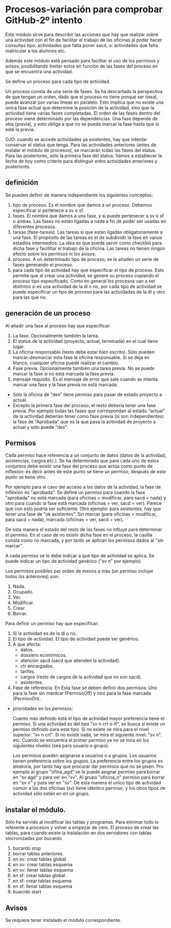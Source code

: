 # Procesos-variación para comprobar GitHub-2º intento

Este módulo sirve para describir las acciones que hay que realizar sobre una actividad con el fin de facilitar el trabajo de las oficinas al poder hacer consultas tipo: actividades que falta poner sacd, o: actividades que falta matricular a los alumnos etc.

Además este módulo está pensado para facilitar el uso de los permisos y avisos, posibilitando limitar estos en función de las fases del proceso en que se encuentra una actividad.

Se define un proceso para cada tipo de actividad.

Un proceso consta de una serie de fases. Se ha descartado la perspectiva de que tengan un orden, dado que el proceso no tiene porqué ser lineal, puede avanzar por varias líneas en paralelo. Esto implica que no existe una única fase actual que determine la posición de la actividad, sino que la actividad tiene varias fases completadas. El orden de las fases dentro del proceso viene determinado por las dependencias. Una fase depende de otra (previa), y esto obliga a que no se pueda marcar la fase hasta que lo esté la previa.

OJO: cuando se accede actividades ya existentes, hay que intentar conservar el status que tenga. Para las actividades anteriores (antes de instalar el módulo de procesos), se marcarán todas las fases del status. Para las posteriores, sólo la primera fase del status. Vamos a establecer la fecha de hoy como criterio para distinguir entre actividades anteriores y posteriores.

## definición

Se pueden definir de manera independiente los siguientes conceptos:

1. tipo de proceso. Es el nombre que damos a un proceso. Debemos especificar si pertenece a sv o sf.
2. fases. El nombre que damos a una fase, y si puede pertenecer a sv o sf o ambas. Las fases no están ligadas a nada a fin de poder ser usadas en diferentes procesos.
3. tareas (fase-tareas). Las tareas si que están ligadas obligatoriamente a una fase. El propósito de las tareas es el de subdividir la fase en varios estadios intermedios. La idea es que pueda servir como checklist para dicha fase y facililtar el trabajo de la oficina. Las tareas no tienen ningún efecto sobre los permisos ni los avisos.
4. proceso. A un determinado tipo de proceso, se le añaden un serie de fases generando el proceso.
5. para cada tipo de actividad hay que especificar el tipo de proceso. Esto permite que al crear una actividad, se genere su proceso copiando el proceso tipo especificado. Como en general los procesos van a ser distintos si es una actividad de la dl o no, por cada tipo de actividad se puede especificar un tipo de proceso para las actividades de la dl y otro para las que no.

## generación de un proceso

Al añadir una fase al proceso hay que especificar:
1. La fase. Opcionalmente también la tarea.
2. El status de la actividad (proyecto, actual, terminada) en el cual tiene lugar. 
3. La oficina responsable (texto debe estar bien escrito). Sólo pueden marcar-desmarcar esta fase la oficina responsable. Si se deja en blanco, cualquier oficina puede realizar el cambio.
4. Fase previa. Opcionalmente también una tarea previa. No se puede marcar la fase si no está marcada la fase previa. 
5. mensaje requisito. Es el mensaje de error que sale cuando se intenta marcar una fase y la fase previa no está marcada.
    
- Sólo la oficina de "des" tiene permiso para pasar de estado proyecto a actual.
- Excepto la primera fase del proceso, el resto debería tener una fase previa. Por ejemplo todas las fases que correspondan al estado "actual" de la actividad deberían tener como fase previa (si son independientes) la fase de "Aprobada" que es la que pasa la actividad de proyecto a actual y sólo puede "des".

## Permisos

Cada permiso hace referencia a un conjunto de datos (datos de la actividad, asistencias, cargos etc.). Se ha determinado que para cada uno de estos conjuntos debe existir una fase del proceso que actúa como punto de inflexión: es decir antes de este punto se tiene un permiso, después de este punto se tiene otro.

Por ejemplo para el caso del acceso a los datos de la actividad, la fase de inflexión es "aprobada". Se define un permiso para cuando la fase "aprobada" no está marcada (para oficinas = modificar, para sacd = nada) y otro para cuando la fase está marcada (oficinas = ver, sacd = ver). Parece que con esto podría ser suficiente. Otro ejemplo: para asistentes, hay que tener una fase de "ok asistentes". Sin marcar (para oficinas = modificar, para sacd = nada), marcada (oficinas = ver, sacd = ver).

De esta manera el estado del resto de las fases no influye para determinar el permiso.
En el caso de no existir dicha fase en el proceso, la casilla consta como no marcada, y por tanto se aplican los permisos dados al "sin marcar". 

A cada permiso se le debe indicar a qué tipo de actividad se aplica. Se puede indicar un tipo de actividad genérico ("sv n" por ejemplo).

Los permisos posibles por orden de menos a más (un permiso incluye todos los anteriores) son:
1. Nada.
1. Ocupado.
1. Ver.
1. Modificar.
1. Crear.
1. Borrar.

Para definir un permiso hay que especificar:
1. Si la actividad es  de la dl o no.
1. El tipo de actividad. El tipo de actividad puede ser genérico.
1. A que afecta:
    - datos.
    - dossiers económicos.
    - atención sacd (sacd que atienden la actividad).
    - ctr encargados.
    - tarifas.
    - cargos (resto de cargos de la actividad que no son sacd).
    - asistentes.
1. Fase de referencia. En Esta fase se deben definir dos permisos: Uno para la fase sin mardcar (PermisoOff) y otro para la fase marcada (PermisoOn).

- prioridades en los permisos:

  Cuanto más definido está el tipo de actividad mayor preferencia tiene el permiso. Si una actividad es del tipo "sv n crt o-fl", se busca si existe un permiso definido para este tipo. Si no existe se mira para el nivel superior: "sv n crt". Si no existe nada, se mira el siguiente nivel: "sv n". etc. Cuando se encuentra el primer permiso ya no se mira en los siguientes niveles (sea para usuario o grupo).
 
  Los permisos pueden asignarse a usuarios o a grupos. Los usuarios tienen preferencia sobre los grupos. La preferencia entre los grupos es aleatoria, por tanto hay que procurar dar permisos que no se pisen. Pro ejemplo al grupo "ofina_agd" se le puede asignar permiso para borrar en "sv agd" y para ver en "sv". Al grupo "oficina_n" permiso para borrar en "sv n" y para ver en "sv". De esta manera el unico tipo de actividad común a las dos oficinas (sv) tiene idéntico permiso, y los otros tipos de actividad sólo están en en un grupo.

## instalar el módulo.


Sólo ha servido al modificar las tablas y programas. Para eliminar todo lo referente a procesos y volver a empezar de cero.
El proceso de crear las tablas, para cuando existe la instalación en dos servidores con tablas sincronizadas por bucardo.

1. bucardo stop
1. borrar tablas anteriores.
1. en sv: crear tablas global
1. en sv: crear tablas esquema
1. en sv: llenar tablas esquema
1. en sf: crear tablas global
1. en sf: crear tablas esquema
1. en sf: llenar tablas esquema
1. buacrdo start

 
## Avisos

Se requiere tener instalado el módulo correspondiente.

